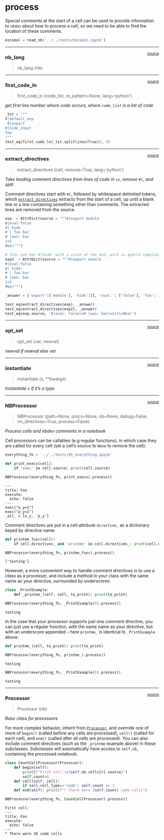# process


<!-- WARNING: THIS FILE WAS AUTOGENERATED! DO NOT EDIT! -->

Special comments at the start of a cell can be used to provide
information to `nbdev` about how to process a cell, so we need to be
able to find the location of these comments.

``` python
minimal = read_nb('../../tests/minimal.ipynb')
```

------------------------------------------------------------------------

<a
href="https://github.com/AnswerDotAI/nbdev/blob/main/nbdev/process.py#L29"
target="_blank" style="float:right; font-size:smaller">source</a>

### nb_lang

>  nb_lang (nb)

------------------------------------------------------------------------

<a
href="https://github.com/AnswerDotAI/nbdev/blob/main/nbdev/process.py#L54"
target="_blank" style="float:right; font-size:smaller">source</a>

### first_code_ln

>  first_code_ln (code_list, re_pattern=None, lang='python')

*get first line number where code occurs, where `code_list` is a list of
code*

``` python
_tst = """ 
#|default_exp
 #|export
#|hide_input
foo
"""
test_eq(first_code_ln(_tst.splitlines(True)), 4)
```

------------------------------------------------------------------------

<a
href="https://github.com/AnswerDotAI/nbdev/blob/main/nbdev/process.py#L67"
target="_blank" style="float:right; font-size:smaller">source</a>

### extract_directives

>  extract_directives (cell, remove=True, lang='python')

*Take leading comment directives from lines of code in `ss`, remove
`#|`, and split*

Comment directives start with `#|`, followed by whitespace delimited
tokens, which
[`extract_directives`](https://nbdev.fast.ai/api/process.html#extract_directives)
extracts from the start of a cell, up until a blank line or a line
containing something other than comments. The extracted lines are
removed from the source.

``` python
exp  = AttrDict(source = """#|export module
#|eval:false
#| hide
# | foo bar
# |woo: baz
1+2
#bar""")

# this one has #|hide: with a colon at the end, wich is quarto compliant
exp2  = AttrDict(source = """#|export module
#|eval:false
#| hide:
# | foo bar
# |woo: baz
1+2
#bar""")

_answer = {'export':['module'], 'hide':[], 'eval:': ['false'], 'foo': ['bar'], 'woo:': ['baz']}

test_eq(extract_directives(exp), _answer)
test_eq(extract_directives(exp2), _answer)
test_eq(exp.source, '#|eval: false\n# |woo: baz\n1+2\n#bar')
```

------------------------------------------------------------------------

<a
href="https://github.com/AnswerDotAI/nbdev/blob/main/nbdev/process.py#L77"
target="_blank" style="float:right; font-size:smaller">source</a>

### opt_set

>  opt_set (var, newval)

*newval if newval else var*

------------------------------------------------------------------------

<a
href="https://github.com/AnswerDotAI/nbdev/blob/main/nbdev/process.py#L82"
target="_blank" style="float:right; font-size:smaller">source</a>

### instantiate

>  instantiate (x, **kwargs)

*Instantiate `x` if it’s a type*

------------------------------------------------------------------------

<a
href="https://github.com/AnswerDotAI/nbdev/blob/main/nbdev/process.py#L92"
target="_blank" style="float:right; font-size:smaller">source</a>

### NBProcessor

>  NBProcessor (path=None, procs=None, nb=None, debug=False,
>                   rm_directives=True, process=False)

*Process cells and nbdev comments in a notebook*

Cell processors can be callables (e.g regular functions), in which case
they are called for every cell (set a cell’s source to `None` to remove
the cell):

``` python
everything_fn = '../../tests/01_everything.ipynb'

def print_execs(cell):
    if 'exec' in cell.source: print(cell.source)

NBProcessor(everything_fn, print_execs).process()
```

    ---
    title: Foo
    execute:
      echo: false
    ---
    exec("o_y=1")
    exec("p_y=1")
    _all_ = [o_y, 'p_y']

Comment directives are put in a cell attribute `directive_` as a
dictionary keyed by directive name:

``` python
def printme_func(cell):
    if cell.directives_ and 'printme' in cell.directives_: print(cell.directives_['printme'])

NBProcessor(everything_fn, printme_func).process()
```

    ['testing']

However, a more convenient way to handle comment directives is to use a
*class* as a processor, and include a method in your class with the same
name as your directive, surrounded by underscores:

``` python
class _PrintExample:
    def _printme_(self, cell, to_print): print(to_print)

NBProcessor(everything_fn, _PrintExample()).process()
```

    testing

In the case that your processor supports just one comment directive, you
can just use a regular function, with the same name as your directive,
but with an underscore appended – here `printme_` is identical to
`_PrintExample` above:

``` python
def printme_(cell, to_print): print(to_print)

NBProcessor(everything_fn, printme_).process()
```

    testing

``` python
NBProcessor(everything_fn, _PrintExample()).process()
```

    testing

------------------------------------------------------------------------

<a
href="https://github.com/AnswerDotAI/nbdev/blob/main/nbdev/process.py#L132"
target="_blank" style="float:right; font-size:smaller">source</a>

### Processor

>  Processor (nb)

*Base class for processors*

For more complex behavior, inherit from
[`Processor`](https://nbdev.fast.ai/api/process.html#processor), and
override one of more of `begin()` (called before any cells are
processed), `cell()` (called for each cell), and `end()` (called after
all cells are processed). You can also include comment directives (such
as the `_printme` example above) in these subclasses. Subclasses will
automatically have access to `self.nb`, containing the processed
notebook.

``` python
class CountCellProcessor(Processor):
    def begin(self):
        print(f"First cell:\n{self.nb.cells[0].source}")
        self.count=0
    def cell(self, cell):
        if cell.cell_type=='code': self.count += 1
    def end(self): print(f"* There were {self.count} code cells")
```

``` python
NBProcessor(everything_fn, CountCellProcessor).process()
```

    First cell:
    ---
    title: Foo
    execute:
      echo: false
    ---
    * There were 26 code cells
